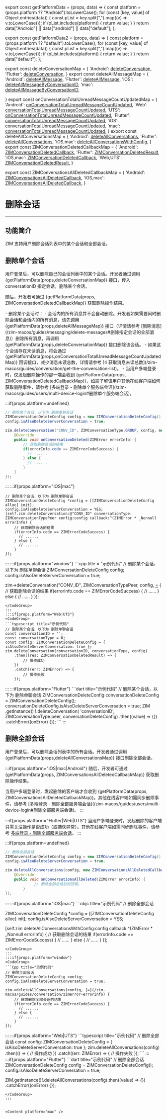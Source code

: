 export const getPlatformData = (props, data) => {
    const platform = (props.platform ?? "Android").toLowerCase();
    for (const [key, value] of Object.entries(data)) {
        const pList = key.split(",").map((v) => v.toLowerCase());
        if (pList.includes(platform)) {
            return value;
        }
    }
    return data["Android"] || data["android"] || data["default"];
};

export const getPlatformData2 = (props, data) => {
    const platform = (props.platform ?? "default").toLowerCase();
    for (const [key, value] of Object.entries(data)) {
        const pList = key.split(",").map((v) => v.toLowerCase());
        if (pList.includes(platform)) {
            return value;
        }
    }
    return data["default"];
};

export const deleteConversationMap = {
  'Android': <a href="@deleteConversation" target='_blank'>deleteConversation</a>,
  'Flutter': <a href="https://pub.dev/documentation/zego_zim/latest/zego_zim/ZIM/deleteConversation.html" target='_blank'>deleteConversation</a>,
}
export const deleteAllMessageMap = {
  'Android': <a href="@deleteAllMessage" target='_blank'>deleteAllMessage</a>,
  'Flutter': <a href="https://pub.dev/documentation/zego_zim/latest/zego_zim/ZIM/deleteAllMessage.html" target='_blank'>deleteAllMessage</a>,
  'iOS': <a href="https://doc-zh.zego.im/article/api?doc=zim_API~objective-c_ios~protocol~ZIM#delete-all-message-by-conversation-id-conversation-id-conversation-type-config-callback" target='_blank'>deleteAllMessageByConversationID</a>,
  'mac': <a href="https://doc-zh.zego.im/article/api?doc=zim_API~objective-c_macos~protocol~ZIM#delete-all-message-by-conversation-id-conversation-id-conversation-type-config-callback" target='_blank'>deleteAllMessageByConversationID</a>,

}
export const onConversationTotalUnreadMessageCountUpdatedMap = {
  'Android': <a href="@onConversationTotalUnreadMessageCountUpdated" target='_blank'>onConversationTotalUnreadMessageCountUpdated</a>,
  'Web': <a href="@conversationTotalUnreadMessageCountUpdated" target='_blank'>conversationTotalUnreadMessageCountUpdated</a>,
  'UTS': <a href="@conversationTotalUnreadMessageCountUpdated" target='_blank'>onConversationTotalUnreadMessageCountUpdated</a>,
  'Flutter': <a href="https://pub.dev/documentation/zego_zim/latest/zego_zim/ZIMEventHandler/onConversationTotalUnreadMessageCountUpdated.html" target='_blank'>conversationTotalUnreadMessageCountUpdated</a>,
  'iOS': <a href="https://doc-zh.zego.im/article/api?doc=zim_API~objective-c_ios~protocol~ZIMEventHandler#zim-conversation-total-unread-message-count-updated" target='_blank'>conversationTotalUnreadMessageCountUpdated</a>,
  'mac': <a href="https://doc-zh.zego.im/article/api?doc=zim_API~objective-c_macos~protocol~ZIMEventHandler#zim-conversation-total-unread-message-count-updated" target='_blank'>conversationTotalUnreadMessageCountUpdated</a>,
}
export const deleteAllConversationsMap = {
  'Android': <a href="@deleteAllConversations" target='_blank'>deleteAllConversations</a>,
  'Flutter': <a href="https://pub.dev/documentation/zego_zim/latest/zego_zim/ZIM/deleteAllConversations.html" target='_blank'>deleteAllConversations</a>,
  'iOS,mac': <a href="@deleteAllConversationsWithConfig" target='_blank'>deleteAllConversationsWithConfig</a>,
}
export const ZIMConversationDeletedCallbackMap = {
  'Android': <a href="@-ZIMConversationDeletedCallback" target='_blank'>ZIMConversationDeletedCallback</a>,
  'Flutter': <a href="https://pub.dev/documentation/zego_zim/latest/zego_zim/ZIM/deleteConversation.htmlhttps://pub.dev/documentation/zego_zim/latest/zego_zim/ZIM/deleteConversation.html" target='_blank'>ZIMConversationDeletedResult</a>,
  'iOS,mac': <a href="@ZIMConversationDeletedCallback" target='_blank'>ZIMConversationDeletedCallback</a>,
  'Web,UTS': <a href="@-ZIMConversationDeletedResult">ZIMConversationDeletedResult</a>,
}

export const ZIMConversationsAllDeletedCallbackMap = {
  'Android': <a href="@-ZIMConversationsAllDeletedCallback" target='_blank'>ZIMConversationsAllDeletedCallback</a>,
  'iOS,mac': <a href="@ZIMConversationsAllDeletedCallback" target='_blank'>ZIMConversationsAllDeletedCallback</a>,
}

# 删除会话

- - -

## 功能简介

ZIM 支持用户删除会话列表中的某个会话和全部会话。

## 删除单个会话

用户登录后，可以删除自己的会话列表中的某个会话。开发者通过调用 {getPlatformData(props,deleteConversationMap)} 接口，传入 conversationID 指定会话，删除某个会话。

随后，开发者可通过 {getPlatformData(props, ZIMConversationDeletedCallbackMap)} 获取删除操作结果。

<Note title="说明">
- 删除某个会话时：
  - 会话内的所有消息并不会自动删除。开发者如果需要同时删除会话和会话内的所有消息，请先调用 {getPlatformData(props,deleteAllMessageMap)} 接口（详情请参考 [删除消息](/zim-macos/guides/messaging/delete-messages#删除指定会话的全部消息)）删除所有消息，再调用 {getPlatformData(props,deleteConversationMap)} 接口删除该会话。
  - 如果这个会话存在未读消息，将会通过 {getPlatformData(props,onConversationTotalUnreadMessageCountUpdatedMap)} 回调接口，减少消息未读总数，详情请参考 [4 获取消息未读总数](/zim-macos/guides/conversation/get-the-conversation-list)。
- 当用户多端登录时，仅发起删除操作的那一端会收到 {getPlatformData(props, ZIMConversationDeletedCallbackMap)}，如需了解该用户其他在线客户端如何获取删除事件，请参考 [多端登录 - 删除单个服务端会话](/zim-macos/guides/users/multi-device-login#删除单个服务端会话)。
</Note>

:::if{props.platform=undefined}
<CodeGroup>
```java title="示例代码"
// 删除某个会话，以下为 删除单聊会话
ZIMConversationDeleteConfig config = new ZIMConversationDeleteConfig();
config.isAlsoDeleteServerConversation = true;

zim.deleteConversation("CONV_ID", ZIMConversationType.GROUP, config, new ZIMConversationDeletedCallback() {
    @Override
    public void onConversationDeleted(ZIMError errorInfo) {
        // 获取删除会话的结果
        if(errorInfo.code == ZIMErrorCodeSuccess) {
          // ......
        } else {
          // ......
        }            
    }
});
```
</CodeGroup>

:::
:::if{props.platform="iOS|mac"}
<CodeGroup>
```objc title="示例代码"
// 删除某个会话，以下为 删除单聊会话
ZIMConversationDeleteConfig *config = [[ZIMConversationDeleteConfig alloc] init];
config.isAlsoDeleteServerConversation = YES;
[self.zim deleteConversation:@"CONV_ID" conversationType: ZIMConversationTypePeer config:config callback:^(ZIMError * _Nonnull errorInfo) {
    // 获取删除会话的结果
    if(errorInfo.code == ZIMErrorCodeSuccess) {
      // ......
    } else {
      // ......
    }
}];
```
</CodeGroup>
:::
:::if{props.platform="window"}
<CodeGroup>
```cpp title = "示例代码"
// 删除某个会话，以下为 删除单聊会话
ZIMConversationDeleteConfig config;
config.isAlsoDeleteServerConversation = true;

zim->deleteConversation("CONV_ID", ZIMConversationTypePeer, config, [=](/zim-macos/guides/conversation/zimerror-errorinfo) {
    // 获取删除会话的结果
    if(errorInfo.code == ZIMErrorCodeSuccess) {
      // ......
    } else {
      // ......
    }
});
```
</CodeGroup>
:::
:::if{props.platform="Web|UTS"}
<CodeGroup>
```typescript title="示例代码"
// 删除某个会话，以下为 删除单聊会话
const conversationID = '';
const conversationType = 0;
const config: ZIMConversationDeleteConfig = { isAlsoDeleteServerConversation: true };
zim.deleteConversation(conversationID, conversationType, config)
    .then((res: ZIMConversationDeletedResult) => {
        // 操作成功
    })
    .catch((err: ZIMError) => {
        // 操作失败
    });
```
</CodeGroup>
:::
:::if{props.platform="Flutter"}
<CodeGroup>
```dart title="示例代码"
// 删除某个会话，以下为 删除单聊会话
ZIMConversationDeleteConfig conversationDeleteConfig =
      ZIMConversationDeleteConfig();
conversationDeleteConfig.isAlsoDeleteServerConversation = true;
ZIM
    .getInstance()
    !.deleteConversation(
        'conversationID', ZIMConversationType.peer, conversationDeleteConfig)
    .then((value) => {})
    .catchError((onError) {});
```
</CodeGroup>
:::


## 删除全部会话

用户登录后，可以删除会话列表中的所有会话。开发者通过调用 {getPlatformData(props,deleteAllConversationsMap)} 接口删除全部会话。


:::if{props.platform="iOS|mac|Android"}
随后，开发者可通过 {getPlatformData(props, ZIMConversationsAllDeletedCallbackMap)} 获取删除操作结果。

<Note title="说明">
当用户多端登录时，发起删除的客户端才会收到 {getPlatformData(props, ZIMConversationsAllDeletedCallbackMap)}。其他在线客户端如需同步删除事件，请参考 [多端登录 - 删除全部服务端会话](/zim-macos/guides/users/multi-device-login#删除全部服务端会话)。
</Note>
:::

:::if{props.platform="Flutter|Web|UTS"}
<Note title="说明">
当用户多端登录时，发起删除的客户端只需关注操作是否成功（或捕获异常）。其他在线客户端如需同步删除事件，请参考 [多端登录 - 删除全部服务端会话](/zim-macos/guides/users/multi-device-login#删除全部服务端会话)。
</Note>
:::

:::if{props.platform=undefined}
<CodeGroup>
```java title="示例代码"
// 删除全部会话
ZIMConversationDeleteConfig config = new ZIMConversationDeleteConfig();
config.isAlsoDeleteServerConversation = true;

zim.deleteAllConversations(config, new ZIMConversationsAllDeletedCallback() {
    @Override
    public void onConversationsAllDeleted(ZIMError errorInfo) {
             // 删除全部会话后的回调。
        }
});
```
</CodeGroup>
:::
:::if{props.platform="iOS|mac"}
<CodeGroup>
```objc title="示例代码"
// 删除全部会话

ZIMConversationDeleteConfig *config = [[ZIMConversationDeleteConfig alloc] init];
config.isAlsoDeleteServerConversation = YES;

[self.zim deleteAllConversationsWithConfig:config callback:^(ZIMError * _Nonnull errorInfo) {
    // 获取删除会话的结果
    if(errorInfo.code == ZIMErrorCodeSuccess) {
      // ......
    } else {
      // ......
    }
}];
```
</CodeGroup>
:::
:::if{props.platform="window"}
<CodeGroup>
```Cpp title="示例代码"
// 删除全部会话
ZIMConversationDeleteConfig config;
config.isAlsoDeleteServerConversation = true;

zim->deleteAllConversations(config, [=](/zim-macos/guides/conversation/zimerror-errorinfo) {
    // 获取删除全部会话的结果
    if(errorInfo.code == ZIMErrorCodeSuccess) {
      // ......
    } else {
      // ......
    }
});
```
</CodeGroup>
:::
:::if{props.platform="Web|UTS"}
<CodeGroup>
```typescript title="示例代码"
// 删除全部会话
const config: ZIMConversationDeleteConfig = { isAlsoDeleteServerConversation: true };
zim.deleteAllConversations(config)
    .then(() => {
        // 操作成功
    })
    .catch((err: ZIMError) => {
        // 操作失败
    });
```
</CodeGroup>
:::
:::if{props.platform="Flutter"}
<CodeGroup>
```dart title="示例代码"
// 删除全部会话
ZIMConversationDeleteConfig config = ZIMConversationDeleteConfig();
config.isAlsoDeleteServerConversation = true;

ZIM.getInstance()!.deleteAllConversations(config).then((value) => {})
    .catchError((onError) {});
```
</CodeGroup>
:::


<Content platform="mac" />